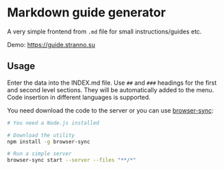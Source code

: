# Markdown guide generator

A very simple frontend from `.md` file for small instructions/guides etc.

Demo: https://guide.stranno.su

## Usage

Enter the data into the INDEX.md file. Use `##` and `###` headings for the first and second level sections. They will be automatically added to the menu. Code insertion in different languages is supported.

You need download the code to the server or you can use [browser-sync](https://github.com/Browsersync/browser-sync):

```bash
# You need a Node.js installed

# Download the utility
npm install -g browser-sync

# Run a simple server
browser-sync start --server --files "**/*"
```
